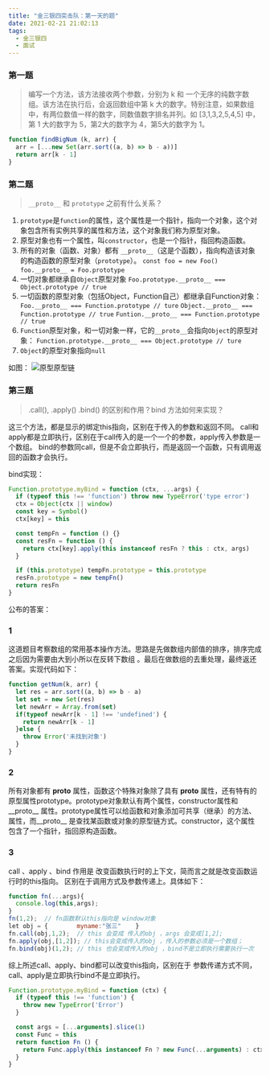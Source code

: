```yaml
---
title: "金三银四突击队：第一天的题"
date: 2021-02-21 21:02:13
tags:
  - 金三银四
  - 面试
---
```


<!--banner-pic|sticker|content-img|content-img-half-->

<!-- <img class="banner-pic" src="http://oss.slybootslion.com/blog/1732ee021d2e3247.png?x-oss-process=image/auto-orient,1/quality,q_80/watermark,text_c2x5Ym9vdHNsaW9u,color_ffffff,size_40,shadow_70,t_74,x_10,y_10"/> -->

### 第一题

> 编写一个方法，该方法接收两个参数，分别为 k 和 一个无序的纯数字数组。该方法在执行后，会返回数组中第 k 大的数字。特别注意，如果数组中，有两位数值一样的数字，同数值数字排名并列。如 [3,1,3,2,5,4,5] 中，第 1 大的数字为 5，第2大的数字为 4，第5大的数字为 1。

```js
function findBigNum (k, arr) {
  arr = [...new Set(arr.sort((a, b) => b - a))]
  return arr[k - 1]
}
```

### 第二题

> `__proto__` 和 `prototype` 之前有什么关系？

1. `prototype`是`function`的属性，这个属性是一个指针，指向一个对象，这个对象包含所有实例共享的属性和方法，这个对象我们称为原型对象。
2. 原型对象也有一个属性，叫`constructor`，也是一个指针，指回构造函数。
3. 所有的对象（函数、对象）都有 `__proto__`（这是个函数），指向构造该对象的构造函数的原型对象（`prototype`）。
  `const foo = new Foo()`
  `foo.__proto__ = Foo.prototype`
4. 一切对象都继承自`Object`原型对象
  `Foo.prototype.__proto__ === Object.prototype // true`
5. 一切函数的原型对象（包括Object，Function自己）都继承自Function对象：
  `Foo.__proto__ === Function.prototype // ture`
  `Object.__proto__ === Function.prototype // true`
  `Funtion.__proto__ === Function.prototype // true`
6. `Function`原型对象，和一切对象一样，它的`__proto__`会指向`Object`的原型对象：
  `Function.prototype.__proto__ === Object.prototype // ture`
7. `Object`的原型对象指向`null`

如图：
![原型原型链](https://user-gold-cdn.xitu.io/2019/5/7/16a900cb6edae35b?imageslim)

### 第三题

> .call(), .apply() .bind() 的区别和作用？bind 方法如何来实现？

这三个方法，都是显示的绑定this指向，区别在于传入的参数和返回不同。
call和apply都是立即执行，区别在于call传入的是一个一个的参数，apply传入参数是一个数组。
bind的参数同call，但是不会立即执行，而是返回一个函数，只有调用返回的函数才会执行。

bind实现：
```js
Function.prototype.myBind = function (ctx, ...args) {
  if (typeof this !== 'function') throw new TypeError('type error')
  ctx = Object(ctx || window)
  const key = Symbol()
  ctx[key] = this

  const tempFn = function () {}
  const resFn = function () {
    return ctx[key].apply(this instanceof resFn ? this : ctx, args)
  }

  if (this.prototype) tempFn.prototype = this.prototype
  resFn.prototype = new tempFn()
  return resFn
}
```

公布的答案：

### 1
这道题目考察数组的常用基本操作方法。思路是先做数组内部值的排序，排序完成之后因为需要由大到小所以在反转下数组 。最后在做数组的去重处理，最终返还答案。实现代码如下：
```js
function getNum(k, arr) {
  let res = arr.sort((a, b) => b - a)
  let set = new Set(res)
  let newArr = Array.from(set)
  if(typeof newArr[k - 1] !== 'undefined') {
    return newArr[k - 1]
  }else {
    throw Error('未找到对象')
  }
}
```

### 2
所有对象都有 __proto__ 属性，函数这个特殊对象除了具有 __proto__ 属性，还有特有的原型属性prototype。prototype对象默认有两个属性，constructor属性和__proto__ 属性。prototype属性可以给函数和对象添加可共享（继承）的方法、属性，而__proto__ 是查找某函数或对象的原型链方式。constructor，这个属性包含了一个指针，指回原构造函数。

### 3
call 、apply 、bind 作用是 改变函数执行时的上下文，简而言之就是改变函数运行时的this指向。
区别在于调用方式及参数传递上。具体如下：    
```js
function fn(...args){        
  console.log(this,args);    
}    
fn(1,2);  // fn函数默认this指向是 window对象    
let obj = {        myname:"张三"    }    
fn.call(obj,1,2);  // this 会变成 传入的obj ，args 会变成[1,2];    
fn.apply(obj,[1,2]); // this会变成传入的obj ，传入的参数必须是一个数组；    
fn.bind(obj)(1,2); // this 也会变成传入的obj ，bind不是立即执行需要执行一次
```
综上所述call、apply、bind都可以改变this指向，区别在于 参数传递方式不同，call、apply是立即执行bind不是立即执行。

```js
Function.prototype.myBind = function (ctx) {
  if (typeof this !== 'function') {
    throw new TypeError('Error')
  }

  const args = [...arguments].slice(1)
  const Func = this
  return function Fn () {
    return Func.apply(this instanceof Fn ? new Func(...arguments) : ctx, args.concat(...arguments))
  }
}
```
